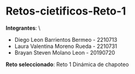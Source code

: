 # Retos-cietificos-Reto-1
**Integrantes**: \
- Diego Leon Barrientos Bermeo - 2210713
- Laura Valentina Moreno Rueda - 2210731
- Brayan Steven Molano Leon - 20190720

**Reto seleccionado**: Reto 1 Dinámica de chapoteo
